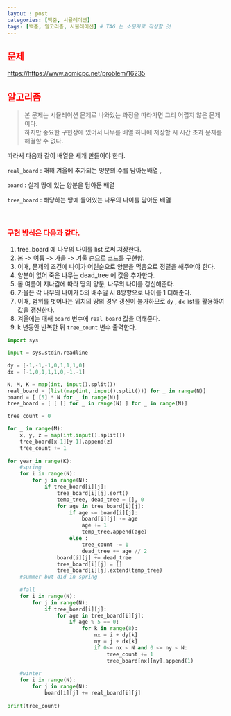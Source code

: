 ```yaml
---
layout : post
categories: [백준, 시뮬레이션]
tags: [백준, 알고리즘, 시뮬레이션] # TAG 는 소문자로 작성할 것
---
```


## <span style="color:red">문제</span>
<https://https://www.acmicpc.net/problem/16235>

## <span style="color:red">알고리즘</span>
>본 문제는 시뮬레이션 문제로 나와있는 과정을 따라가면 그리 어렵지 않은 문제이다.<br>
>하지만 중요한 구현상에 있어서 나무를 배열 하나에 저장할 시 시간 초과 문제를 해결할 수 없다.

따라서 다음과 같이 배열을 세개 만들어야 한다.

`real_board` : 매해 겨울에 추가되는 양분의 수를 담아둔배열 , 

`board` : 실제 땅에 있는 양분을 담아둔 배열

 `tree_board` : 해당하는 땅에 들어있는 나무의 나이를 담아둔 배열

 <br>

### <span style="color:red">구현 방식은 다음과 같다.</span>

 1. tree_board 에 나무의 나이를 list 로써 저장한다.
 2. 봄 -> 여름 -> 가을 -> 겨울 순으로 코드를 구현함.
 3. 이때, 문제의 조건에 나이가 어린순으로 양분을 먹음으로 정렬을 해주어야 한다.
 4. 양분이 없어 죽은 나무는 dead_tree 에 값을 추가한다.
 5. 봄 여름이 지나감에 따라 땅의 양분, 나무의 나이를 갱신해준다.
 6. 가을은 각 나무의 나이가 5의 배수일 시 8방향으로 나이를 1 더해준다.
 7. 이때, 범위를 벗어나는 위치의 땅의 경우 갱신이 불가하므로 `dy` , `dx` list를 활용하여 값을 갱신한다.
 8. 겨울에는 매해 `board` 변수에 `real_board` 값을 더해준다.
 9. k 년동안 반복한 뒤 `tree_count` 변수 출력한다.

```python
import sys

input = sys.stdin.readline

dy = [-1,-1,-1,0,1,1,1,0]
dx = [-1,0,1,1,1,0,-1,-1]

N, M, K = map(int, input().split())
real_board = [list(map(int, input().split())) for _ in range(N)]
board = [ [5] * N for _ in range(N)]
tree_board = [ [ [] for _ in range(N) ] for _ in range(N)]

tree_count = 0

for _ in range(M):
    x, y, z = map(int,input().split())
    tree_board[x-1][y-1].append(z)
    tree_count += 1
    
for year in range(K):
    #spring
    for i in range(N):
        for j in range(N):
            if tree_board[i][j]:
                tree_board[i][j].sort()
                temp_tree, dead_tree = [], 0
                for age in tree_board[i][j]:
                    if age <= board[i][j]:
                        board[i][j] -= age
                        age += 1
                        temp_tree.append(age)
                    else :
                        tree_count -= 1
                        dead_tree += age // 2
                board[i][j] += dead_tree
                tree_board[i][j] = []
                tree_board[i][j].extend(temp_tree)
    #summer but did in spring
    
    #fall
    for i in range(N):
        for j in range(N):
            if tree_board[i][j]:
                for age in tree_board[i][j]:
                    if age % 5 == 0:
                        for k in range(8):
                            nx = i + dy[k]
                            ny = j + dx[k]
                            if 0<= nx < N and 0 <= ny < N:
                                tree_count += 1
                                tree_board[nx][ny].append(1)
    
    #winter
    for i in range(N):
        for j in range(N):
            board[i][j] += real_board[i][j]
            
print(tree_count)
```
